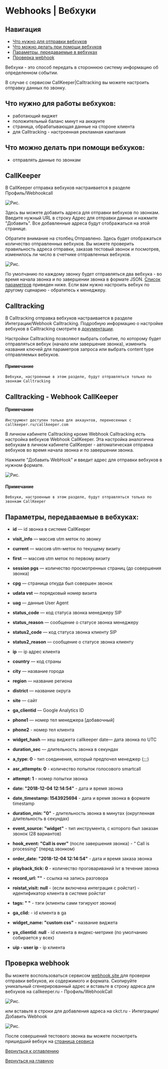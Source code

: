 # Webhooks | Вебхуки

## Навигация
  - [Что нужно для отправки вебхуков](#что-нужно-для-отправки-вебхуков)
  - [Что можно делать при помощи вебхуков](#что-можно-делать-при-помощи-вебхуков)
  - [Параметры, передаваемые в вебхуках](#параметры-передаваемые-в-вебхуках)
  - [Проверка webhook](#проверка-webhook)

Вебхуки - это способ передать в стороннюю систему информацию об определенном событии.

В случае с сервисом CallKeeper|Calltracking вы можете настроить отправку данных по звонку.

## Что нужно для работы вебхуков: 

- работающий виджет 
- положительный баланс минут на аккаунте
- страница, обрабатывающая данные на стороне клиента
- для Calltracking - настроенная рекламная кампания

## Что можно делать при помощи вебхуков:

- отправлять данные по звонкам

## CallKeeper

В CallKeeper отправка вебхуков настраивается в разделе Профиль/Webhookcall

![Рис.](images/webhook_ck_main.png)

Здесь вы можете добавить адреса для отправки вебхуков по звонкам. Введите нужный URL в строку Адрес для отправки данных и нажмите "Добавить". Все добавленные адреса будут отображаться на этой странице.

Обратите внимание на столбец Отправлено. Здесь будет отображаться количество отправленных вебхуков. Вы можете проверить правильность адреса отправки, заказав тестовый звонок и посмотрев, изменилось ли число в счетчике отправленных вебхуков.

![Рис.](images/webhook_ck_inside.png)

По умолчанию по каждому звонку будет отправляться два вебхука - во время начала звонка и по завершении звонка в формате JSON. [Список параметров](#параметры-передаваемые-в-вебхуках) приведен ниже. Если вам нужно настроить вебхук по другому сценарию - обратитесь к менеджеру.


## Calltracking

В Calltracking отправка вебхуков настраивается в разделе Интеграции/Webhook Calltracking. Подробную информацию о настройке вебхуков в Calltracking смотрите в [документации](/documentation/calltracking/calltracking_instruction.md#интеграции).

Настройки Calltracking позволяют выбрать событие, по которому будет отправляться вебхук (начало или завершение звонка), изменить названия ключей для параметров запроса или выбрать content type отправляемых вебхуков. 

#### Примечание

`Вебхуки, настроенные в этом разделе, будут отправляться только по звонкам Calltracking`


## Calltracking - Webhook CallKeeper

#### Примечание

`Инструмент доступен только для аккаунтов, перенесенных с callkeeper.ru/callkeeper.com`

В личном кабинете Calltracking кроме Webhook Calltracking есть настройка вебхуков Webhook CallKeeper. Эта настройка аналогична вебхукам в личном кабинете CallKeeper - автоматическая отправка вебхуков во время начала звонка и по завершении звонка. 

Нажмите "Добавить WebHook" и введит адрес для отправки вебхуков в нужном формате.

![Рис.](images/webhook_ckct_ck.png)


#### Примечание

`Вебхуки, настроенные в этом разделе, будут отправляться только по звонкам CallKeeper`



## Параметры, передаваемые в вебхуках:

-  **id** — id звонка в системе CallKeeper
  
-  **visit_info** — массив utm меток по звонку
  
-  **current** — массив utm-меток по текущему визиту
  
-  **first** — массив utm меток по первому визиту
  
-  **session pgs** — количество просмотренных страниц (до совершения звонка)
  
-  **cpg** — страница откуда был совершен звонок
  
-  **udata vst** — порядковый номер визита
  
-  **uag** — данные User Agent
  
-  **status_code** — код статуса звонка менеджеру SIP
  
-  **status_reason** — сообщение о статусе звонка менеджеру
  
-  **status2_code** — код статуса звонка клиенту SIP
  
-  **status2_reason** — сообщение о статусе звонка клиенту
  
-  **ip** — ip адрес клиента
  
-  **country** — код страны
  
-  **city** — название города
  
-  **region** — название региона
  
-  **district** — название округа
  
-  **site** — сайт
  
-  **ga_clientid** — Google Analytics ID
  
-  **phone1** — номер тел менеджера [добавочный]
  
-  **phone2** - номер тел клиента
  
-  **widget_hash** — хеш виджета callkeeper date— дата звонка по UTC
  
-  **duration_sec** — длительность звонка в секундах
  
-  **a_type: 0** - тип соединения, который предпочел менеджер (;;;)
  
-  **asr_attempts: 0** - количество попыток голосового smartcall
  
-  **attempt: 1** - номер попытки звонка
  
-  **date: "2018-12-04 12:14:54"** - дата и время звонка
  
-  **date_timestamp: 1543925694** - дата и время звонка в формате timestamp
  
-  **duration_min: "0"** - длительность звонка в минутах (округленная длительность в секундах)
  
-  **event_source: "widget"** - тип инструмента, с которого был заказан звонок (28 вариантов)
  
-  **hook_event: "Call is over"** (после завершения звонка) - “ Call is processing” (перед звонком)
  
-  **order_date: "2018-12-04 12:14:54"** - дата и время заказа звонка
  
-  **playback_tick: 0** - количество проговариваний ivr в течение звонка
  
-  **record_url: ""** - ссылка на запись разговора
  
-  **roistat_visit: null** - (если включена интеграция с ройстат) - идентификатор клиента в системе ройстат
  
-  **tags: " "** - тэги (клиенты сами тэгируют звонки)
  
-  **ga_clid:** - id клиента в ga
  
-  **widget_name: "custom css"** - название виджета
  
-  **ya_clientid: null** - id клиента в яндекс-метрике (по умолчанию собирается у всех)
  
-  **uip - user ip** - ip клиента


## Проверка webhook

Вы можете воспользоваться сервисом <a href="http://www.webhook.site" target="_blank"> webhook.site </a> для проверки отправки вебхуков, их содержимого и формата. 
Скопируйте уникальный сгенерированный адрес и вставьте в строку адреса для вебхуков на callkeeper.ru - Профиль/WebhookCall

![Рис.](images/webhook_ck.png)


или вставьте в строки для добавления адреса на ckct.ru - Интеграции/Добавить Webhook

![Рис.](images/webhook_ckct.png)

После совершений тестового звонка вы можете посмотреть пришедший вебхук на [страница сервиса](http://www.webhook.site)


[Вернуться к оглавлению](#webhooks--вебхуки)

[Вернуться на главную](/README.md#Documentation)

